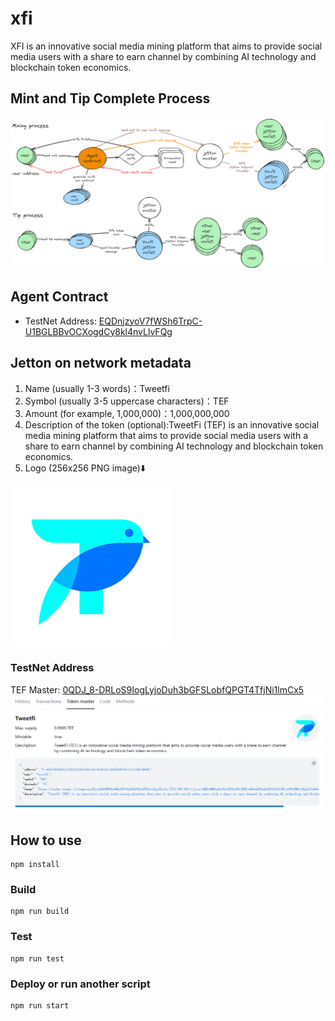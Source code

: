 # xfi
XFI is an innovative social media mining platform that aims to provide social media users with a share to earn channel by combining AI technology and blockchain token economics.

## Mint and Tip Complete Process 
![](./process.png)


## Agent Contract
- TestNet Address: [EQDnjzyoV7fWSh6TrpC-U1BGLBBvOCXogdCy8kl4nvLlvFQg](https://testnet.tonscan.org/address/EQDnjzyoV7fWSh6TrpC-U1BGLBBvOCXogdCy8kl4nvLlvFQg)

## Jetton on network metadata
1. Name (usually 1-3 words)：Tweetfi 
2. Symbol (usually 3-5 uppercase characters)：TEF 
3. Amount (for example, 1,000,000)：1,000,000,000
4. Description of the token (optional):TweetFi (TEF) is an innovative social media mining platform that aims to provide social media users with a share to earn channel by combining AI technology and blockchain token economics.
5. Logo (256x256 PNG image)⬇️

![](./logo.png)

### TestNet Address
TEF Master: [0QDJ_8-DRLoS9IogLyjoDuh3bGFSLobfQPGT4TfjNi1lmCx5](https://testnet.tonviewer.com/kQDJ_8-DRLoS9IogLyjoDuh3bGFSLobfQPGT4TfjNi1lmHG8?section=jetton) 
![alt text](image.png)

## How to use
```shell
npm install
```
### Build

```shell
npm run build
```

### Test

```shell
npm run test
```

### Deploy or run another script

```shell
npm run start
```